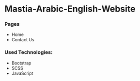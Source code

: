 # Mastia-Arabic-English-Website

<h3>Pages</h3>
<ul>
  <li>Home</li>
  <li>Contact Us</li>
</ul>

<h3>Used Technologies:</h3>
<ul>
  <li>Bootstrap</li>
  <li>SCSS</li>
  <li>JavaScript</li>
</ul>
